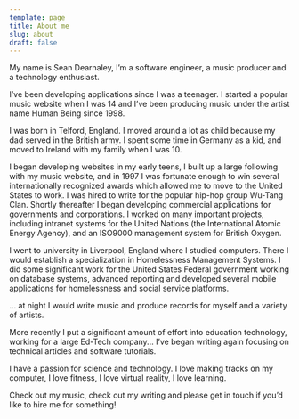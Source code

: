 ```yaml
---
template: page
title: About me
slug: about
draft: false
---
```

My name is Sean Dearnaley, I’m a software engineer, a music producer and a technology enthusiast.

I’ve been developing applications since I was a teenager. I started a popular music website when I was 14 and I’ve been producing music under the artist name Human Being since 1998.

I was born in Telford, England. I moved around a lot as child because my dad served in the British army. I spent some time in Germany as a kid, and moved to Ireland with my family when I was 10.

I began developing websites in my early teens, I built up a large following with my music website, and in 1997 I was fortunate enough to win several internationally recognized awards which allowed me to move to the United States to work. I was hired to write for the popular hip-hop group Wu-Tang Clan. Shortly thereafter I began developing commercial applications for governments and corporations. I worked on many important projects, including intranet systems for the United Nations (the International Atomic Energy Agency), and an ISO9000 management system for British Oxygen.

I went to university in Liverpool, England where I studied computers. There I would establish a specialization in Homelessness Management Systems. I did some significant work for the United States Federal government working on database systems, advanced reporting and developed several mobile applications for homelessness and social service platforms.

… at night I would write music and produce records for myself and a variety of artists.

More recently I put a significant amount of effort into education technology, working for a large Ed-Tech company... I’ve began writing again focusing on technical articles and software tutorials.

I have a passion for science and technology. I love making tracks on my computer, I love fitness, I love virtual reality, I love learning.

Check out my music, check out my writing and please get in touch if you’d like to hire me for something!
